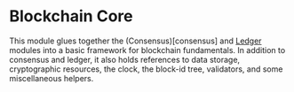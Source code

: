 # Blockchain Core
This module glues together the (Consensus)[consensus] and [Ledger](ledger) modules into a basic framework for blockchain fundamentals. In addition to consensus and ledger, it also holds references to data storage, cryptographic resources, the clock, the block-id tree, validators, and some miscellaneous helpers.